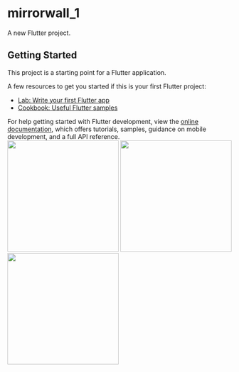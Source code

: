 # mirrorwall_1

A new Flutter project.

## Getting Started

This project is a starting point for a Flutter application.

A few resources to get you started if this is your first Flutter project:

- [Lab: Write your first Flutter app](https://docs.flutter.dev/get-started/codelab)
- [Cookbook: Useful Flutter samples](https://docs.flutter.dev/cookbook)

For help getting started with Flutter development, view the
[online documentation](https://docs.flutter.dev/), which offers tutorials,
samples, guidance on mobile development, and a full API reference.
<img src="https://user-images.githubusercontent.com/121868184/214798796-72d59be6-b7f2-41b5-afc9-a96edc111b02.jpeg" width="250px">
<img src="https://user-images.githubusercontent.com/121868184/214799481-59e79148-2f5f-490e-ba5a-759ef1946140.jpeg" width="250px">
<img src="https://user-images.githubusercontent.com/121868184/214799561-b510bdb2-84d3-4eb9-8e7a-d258f7734628.jpeg" width="250px">

